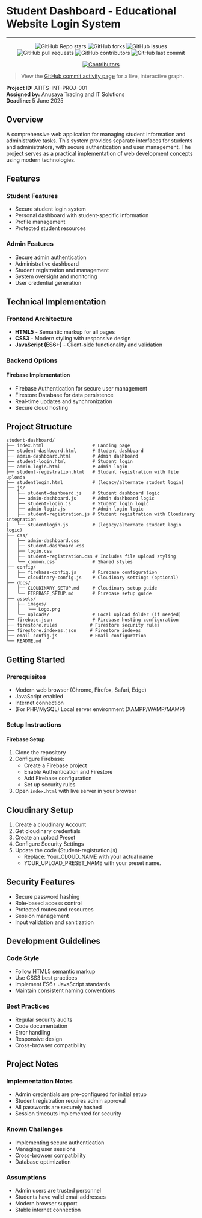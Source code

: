 # Student Dashboard - Educational Website Login System

---
<div align="center">

![GitHub Repo stars](https://img.shields.io/github/stars/aec-cse/student-dashboard?style=for-the-badge)
![GitHub forks](https://img.shields.io/github/forks/aec-cse/student-dashboard?style=for-the-badge)
![GitHub issues](https://img.shields.io/github/issues/aec-cse/student-dashboard?style=for-the-badge)
![GitHub pull requests](https://img.shields.io/github/issues-pr/aec-cse/student-dashboard?style=for-the-badge)
![GitHub contributors](https://img.shields.io/github/contributors/aec-cse/student-dashboard?style=for-the-badge)
![GitHub last commit](https://img.shields.io/github/last-commit/aec-cse/student-dashboard?style=for-the-badge)

[![Contributors](https://contrib.rocks/image?repo=aec-cse/student-dashboard)](https://github.com/aec-cse/student-dashboard/graphs/contributors)

</div>

> View the [GitHub commit activity page](https://github.com/aec-cse/student-dashboard/graphs/commit-activity) for a live, interactive graph.


**Project ID:** ATITS-INT-PROJ-001  
**Assigned by:** Anusaya Trading and IT Solutions  
**Deadline:** 5 June 2025

## Overview

A comprehensive web application for managing student information and administrative tasks. This system provides separate interfaces for students and administrators, with secure authentication and user management. The project serves as a practical implementation of web development concepts using modern technologies.

## Features

### Student Features
- Secure student login system
- Personal dashboard with student-specific information
- Profile management
- Protected student resources

### Admin Features
- Secure admin authentication
- Administrative dashboard
- Student registration and management
- System oversight and monitoring
- User credential generation

## Technical Implementation

### Frontend Architecture
- **HTML5** - Semantic markup for all pages
- **CSS3** - Modern styling with responsive design
- **JavaScript (ES6+)** - Client-side functionality and validation

### Backend Options

#### Firebase Implementation
- Firebase Authentication for secure user management
- Firestore Database for data persistence
- Real-time updates and synchronization
- Secure cloud hosting

## Project Structure

```
student-dashboard/
├── index.html                  # Landing page
├── student-dashboard.html      # Student dashboard
├── admin-dashboard.html        # Admin dashboard
├── student-login.html          # Student login
├── admin-login.html            # Admin login
├── student-registration.html   # Student registration with file uploads
├── studentlogin.html           # (legacy/alternate student login)
├── js/
│   ├── student-dashboard.js    # Student dashboard logic
│   ├── admin-dashboard.js      # Admin dashboard logic
│   ├── student-login.js        # Student login logic
│   ├── admin-login.js          # Admin login logic
│   ├── student-registration.js # Student registration with Cloudinary integration
│   └── studentlogin.js         # (legacy/alternate student login logic)
├── css/
│   ├── admin-dashboard.css
│   ├── student-dashboard.css
│   ├── login.css
│   ├── student-registration.css # Includes file upload styling
│   └── common.css              # Shared styles
├── config/
│   ├── firebase-config.js      # Firebase configuration
│   └── cloudinary-config.js    # Cloudinary settings (optional)
├── docs/
│   ├── CLOUDINARY_SETUP.md     # Cloudinary setup guide
│   └── FIREBASE_SETUP.md       # Firebase setup guide
├── assets/
│   ├── images/
│   │   └── Logo.png
│   └── uploads/                # Local upload folder (if needed)
├── firebase.json               # Firebase hosting configuration
├── firestore.rules            # Firestore security rules
├── firestore.indexes.json     # Firestore indexes
├── email-config.js            # Email configuration
└── README.md
```

## Getting Started

### Prerequisites
- Modern web browser (Chrome, Firefox, Safari, Edge)
- JavaScript enabled
- Internet connection
- (For PHP/MySQL) Local server environment (XAMPP/WAMP/MAMP)

### Setup Instructions

#### Firebase Setup
1. Clone the repository
2. Configure Firebase:
   - Create a Firebase project
   - Enable Authentication and Firestore
   - Add Firebase configuration
   - Set up security rules
3. Open `index.html` with live server in your browser

## Cloudinary Setup
1. Create a cloudinary Account
2. Get cloudinary credentials
3. Create an upload Preset
4. Configure Security Settings
5. Update the code (Student-registration.js)
   - Replace: Your_CLOUD_NAME with your actual name
   - YOUR_UPLOAD_PRESET_NAME with your preset name.


## Security Features

- Secure password hashing
- Role-based access control
- Protected routes and resources
- Session management
- Input validation and sanitization

## Development Guidelines

### Code Style
- Follow HTML5 semantic markup
- Use CSS3 best practices
- Implement ES6+ JavaScript standards
- Maintain consistent naming conventions

### Best Practices
- Regular security audits
- Code documentation
- Error handling
- Responsive design
- Cross-browser compatibility

## Project Notes

### Implementation Notes
- Admin credentials are pre-configured for initial setup
- Student registration requires admin approval
- All passwords are securely hashed
- Session timeouts implemented for security

### Known Challenges
- Implementing secure authentication
- Managing user sessions
- Cross-browser compatibility
- Database optimization

### Assumptions
- Admin users are trusted personnel
- Students have valid email addresses
- Modern browser support
- Stable internet connection
